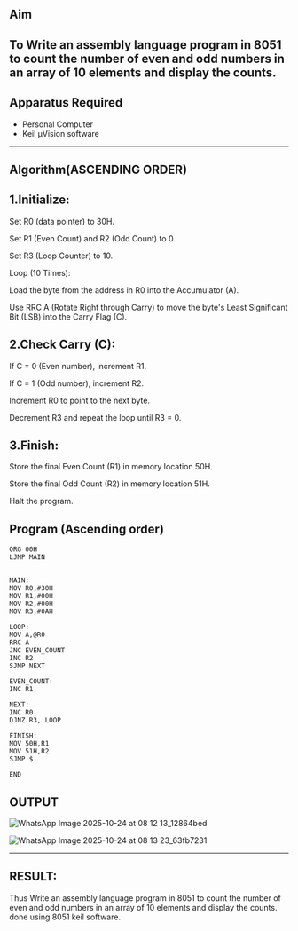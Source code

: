 ## Aim
To Write an assembly language program in 8051 to count the number of even and odd numbers in an array of 10 elements and display the counts.
---

## Apparatus Required
- Personal Computer  
- Keil µVision software  
---

## Algorithm(ASCENDING ORDER)
1.Initialize:
----
Set R0 (data pointer) to 30H.

Set R1 (Even Count) and R2 (Odd Count) to 0.

Set R3 (Loop Counter) to 10.

Loop (10 Times):

Load the byte from the address in R0 into the Accumulator (A).

Use RRC A (Rotate Right through Carry) to move the byte's Least Significant Bit (LSB) into the Carry Flag (C).

2.Check Carry (C):
---

If C = 0 (Even number), increment R1.

If C = 1 (Odd number), increment R2.

Increment R0 to point to the next byte.

Decrement R3 and repeat the loop until R3 = 0.

3.Finish:
---
Store the final Even Count (R1) in memory location 50H.

Store the final Odd Count (R2) in memory location 51H.

Halt the program. 


## Program (Ascending order)

````````````````````
ORG 00H
LJMP MAIN


MAIN:
MOV R0,#30H
MOV R1,#00H
MOV R2,#00H
MOV R3,#0AH

LOOP:
MOV A,@R0
RRC A
JNC EVEN_COUNT
INC R2
SJMP NEXT

EVEN_COUNT:
INC R1

NEXT:
INC R0
DJNZ R3, LOOP

FINISH:
MOV 50H,R1
MOV 51H,R2
SJMP $

END
````````````````````````````````

## OUTPUT

![WhatsApp Image 2025-10-24 at 08 12 13_12864bed](https://github.com/user-attachments/assets/f75b27a4-660f-4f78-8220-a2835b0ae56d)

![WhatsApp Image 2025-10-24 at 08 13 23_63fb7231](https://github.com/user-attachments/assets/1dca1023-e63c-423f-817a-462965659fbd)


---


## RESULT:
Thus  Write an assembly language program in 8051 to count the number of even and odd numbers in an array of 10 elements and display the counts.
done using 8051 keil software.

